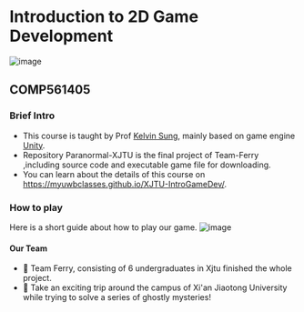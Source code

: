 # Introduction to 2D Game Development

![image](https://github.com/kiyotakali/Paranormal-XJTU/blob/main/add.png)
## COMP561405
### Brief Intro
- This course is taught by Prof [Kelvin Sung](https://faculty.washington.edu/ksung/), mainly based on game engine [Unity](https://unity.com/cn).
- Repository Paranormal-XJTU is the final project of Team-Ferry ,including source code and executable game file for downloading.
- You can learn about the details of this course on https://myuwbclasses.github.io/XJTU-IntroGameDev/.

### How to play
Here is a short guide about how to play our game.
![image](https://github.com/kiyotakali/Paranormal-XJTU/blob/main/%E9%94%AE%E4%BD%8D%E6%8C%87%E5%BC%95.png)

#### Our Team
- 💞 Team Ferry, consisting of 6 undergraduates in Xjtu finished the whole project. 
- 💪 Take an exciting trip around the campus of Xi'an Jiaotong University while trying to solve a series of ghostly mysteries!

